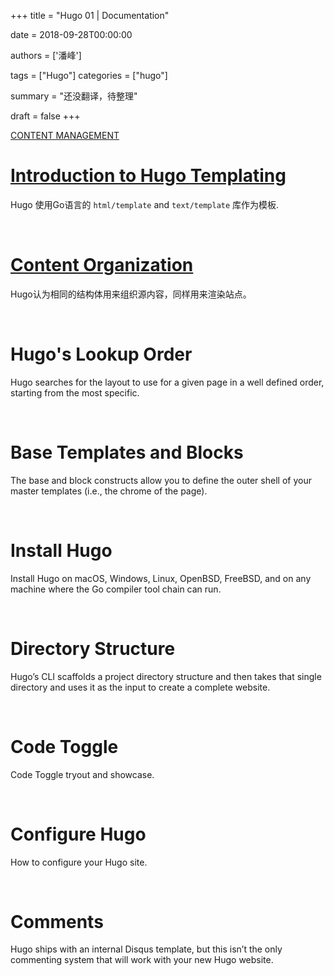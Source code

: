 +++
title = "Hugo 01 | Documentation"

date = 2018-09-28T00:00:00 

authors = ['潘峰']

tags = ["Hugo"]
categories = ["hugo"]

summary = "还没翻译，待整理"

draft = false
+++

[CONTENT MANAGEMENT](https://gohugo.io/categories/content-management)

# [Introduction to Hugo Templating](https://gohugo.io/templates/introduction/)

Hugo 使用Go语言的 `html/template` and `text/template` 库作为模板.

<br>

# [Content Organization](https://gohugo.io/content-management/organization/)

Hugo认为相同的结构体用来组织源内容，同样用来渲染站点。

<br>

# Hugo's Lookup Order
Hugo searches for the layout to use for a given page in a well defined order, starting from the most specific.

<br>

# Base Templates and Blocks
The base and block constructs allow you to define the outer shell of your master templates (i.e., the chrome of the page).

<br>

# Install Hugo
Install Hugo on macOS, Windows, Linux, OpenBSD, FreeBSD, and on any machine where the Go compiler tool chain can run.

<br>

# Directory Structure
Hugo’s CLI scaffolds a project directory structure and then takes that single directory and uses it as the input to create a complete website.

<br>

# Code Toggle
Code Toggle tryout and showcase.

<br>

# Configure Hugo
How to configure your Hugo site.

<br>

# Comments
Hugo ships with an internal Disqus template, but this isn’t the only commenting system that will work with your new Hugo website.
